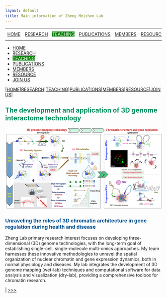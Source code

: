 ```yaml
---
layout: default
title: Main information of Zheng Meizhen Lab
---
```


<table style="width: 100%; text-align: center;">
  <tr>
    <td><a href="https://www.zhengmzlab.com/home.md">HOME</a></td>
    <td><a href="https://www.zhengmzlab.com/research.html">RESEARCH</a></td>
    <td><a href="https://www.zhengmzlab.com/teaching.html" style="background-color: green; color: white;">TEACHING</a></td>
    <td><a href="https://www.zhengmzlab.com/publications.html">PUBLICATIONS</a></td>
    <td><a href="https://www.zhengmzlab.com/members.html">MEMBERS</a></td>
    <td><a href="https://www.zhengmzlab.com/resource.html">RESOURCE</a></td>
    <td><a href="https://www.zhengmzlab.com/join_us.html">JOIN US</a></td>
  </tr>
</table>

<ul>
  <li><a href="https://www.zhengmzlab.com/home.md">HOME</a></li>
  <li><a href="https://www.zhengmzlab.com/research.html">RESEARCH</a></li>
  <li><a href="https://www.zhengmzlab.com/teaching.html" style="background-color: green; color: white;">TEACHING</a></li>
  <li><a href="https://www.zhengmzlab.com/publications.html">PUBLICATIONS</a></li>
  <li><a href="https://www.zhengmzlab.com/members.html">MEMBERS</a></li>
  <li><a href="https://www.zhengmzlab.com/resource.html">RESOURCE</a></li>
  <li><a href="https://www.zhengmzlab.com/join_us.html">JOIN US</a></li>
</ul>

|[HOME](https://www.zhengmzlab.com/home.md)|[RESEARCH](https://www.zhengmzlab.com/research.html)|[TEACHING](https://www.zhengmzlab.com/teaching.html)|[PUBLICATIONS](https://www.zhengmzlab.com/publications.html)|[MEMBERS](https://www.zhengmzlab.com/members.html)|[RESOURCE](https://www.zhengmzlab.com/resource.html)|[JOIN US](https://www.zhengmzlab.com/join_us.html)|

## <span style="color:#008f5e; font-weight:bold;">The development and application of 3D genome interactome technology</span>

<img src="home-1.png" style="max-width: 100%; height: auto;" alt="image" />

### <span style="color:#00508f; font-weight:bold;">Unraveling the roles of 3D chromatin architecture in gene regulation during health and disease</span>

Zheng Lab primary research interest focuses on developing three-dimensional (3D) genome technologies, with the long-term goal of establishing single-cell, single-molecule multi-omics approaches. My team harnesses these innovative methodologies to unravel the spatial organization of nuclear chromatin and gene expression dynamics, both in normal physiology and diseases. My lab integrates the development of 3D genome mapping (wet-lab) techniques and computational software for data analysis and visualization (dry-lab), providing a comprehensive toolbox for chromatin research.


| [>>>](research.html)
